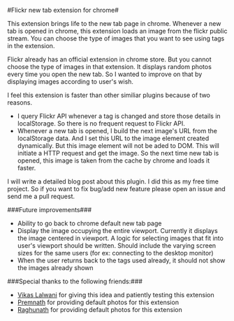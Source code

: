 #Flickr new tab extension for chrome#

This extension brings life to the new tab page in chrome. Whenever a new tab is opened in chrome, this extension loads an image from the flickr public stream. You can choose the type of images that you want to see using tags in the extension. 

Flickr already has an official extension in chrome store. But you cannot choose the type of images in that extension. It displays random photos every time you open the new tab. So I wanted to improve on that by displaying images according to user's wish.

I feel this extension is faster than other similiar plugins because of two reasons.

* I query Flickr API whenever a tag is changed and store those details in localStorage. So there is no frequent request to Flickr API.
* Whenever a new tab is opened, I build the next image's URL from the localStorage data. And I set this URL to the image element created dynamically. But this image element will not be aded to DOM. This will initiate a HTTP request and get the image. So the next time new tab is opened, this image is taken from the cache by chrome and loads it faster.

I will write a detailed blog post about this plugin. I did this as my free time project. So if you want to fix bug/add new feature please open an issue and send me a pull request.

###Future improvements###
* Ability to go back to chrome default new tab page
* Display the image occupying the entire viewport. Currently it displays the image centered in viewport. A logic for selecting images that fit into user's viewport should be written. Should include the varying screen sizes for the same users (for ex: connecting to the desktop monitor)
* When the user returns back to the tags used already, it should not show the images already shown

###Special thanks to the following friends:###
* [Vikas Lalwani](https://github.com/lalwanivikas) for giving this idea and patiently testing this extension
* [Premnath](https://www.flickr.com/photos/premnath/) for providing default photos for this extension
* [Raghunath](https://www.flickr.com/photos/104818937@N06) for providing default photos for this extension

